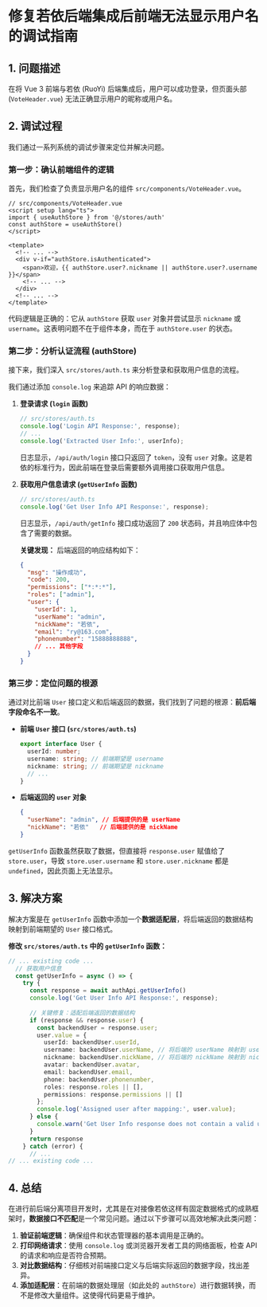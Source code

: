 # 修复若依后端集成后前端无法显示用户名的调试指南

## 1. 问题描述

在将 Vue 3 前端与若依 (RuoYi) 后端集成后，用户可以成功登录，但页面头部 (`VoteHeader.vue`) 无法正确显示用户的昵称或用户名。

## 2. 调试过程

我们通过一系列系统的调试步骤来定位并解决问题。

### 第一步：确认前端组件的逻辑

首先，我们检查了负责显示用户名的组件 `src/components/VoteHeader.vue`。

```vue
// src/components/VoteHeader.vue
<script setup lang="ts">
import { useAuthStore } from '@/stores/auth'
const authStore = useAuthStore()
</script>

<template>
  <!-- ... -->
  <div v-if="authStore.isAuthenticated">
    <span>欢迎，{{ authStore.user?.nickname || authStore.user?.username }}</span>
    <!-- ... -->
  </div>
  <!-- ... -->
</template>
```

代码逻辑是正确的：它从 `authStore` 获取 `user` 对象并尝试显示 `nickname` 或 `username`。这表明问题不在于组件本身，而在于 `authStore.user` 的状态。

### 第二步：分析认证流程 (authStore)

接下来，我们深入 `src/stores/auth.ts` 来分析登录和获取用户信息的流程。

我们通过添加 `console.log` 来追踪 API 的响应数据：

1.  **登录请求 (`login` 函数)**

    ```typescript
    // src/stores/auth.ts
    console.log('Login API Response:', response);
    // ...
    console.log('Extracted User Info:', userInfo);
    ```

    日志显示，`/api/auth/login` 接口只返回了 `token`，没有 `user` 对象。这是若依的标准行为，因此前端在登录后需要额外调用接口获取用户信息。

2.  **获取用户信息请求 (`getUserInfo` 函数)**

    ```typescript
    // src/stores/auth.ts
    console.log('Get User Info API Response:', response);
    ```

    日志显示，`/api/auth/getInfo` 接口成功返回了 `200` 状态码，并且响应体中包含了需要的数据。

    **关键发现：**
    后端返回的响应结构如下：
    ```json
    {
      "msg": "操作成功",
      "code": 200,
      "permissions": ["*:*:*"],
      "roles": ["admin"],
      "user": {
        "userId": 1,
        "userName": "admin",
        "nickName": "若依",
        "email": "ry@163.com",
        "phonenumber": "15888888888",
        // ... 其他字段
      }
    }
    ```

### 第三步：定位问题的根源

通过对比前端 `User` 接口定义和后端返回的数据，我们找到了问题的根源：**前后端字段命名不一致**。

*   **前端 `User` 接口 (`src/stores/auth.ts`)**
    ```typescript
    export interface User {
      userId: number;
      username: string; // 前端期望是 username
      nickname: string; // 前端期望是 nickname
      // ...
    }
    ```

*   **后端返回的 `user` 对象**
    ```json
    {
      "userName": "admin", // 后端提供的是 userName
      "nickName": "若依"   // 后端提供的是 nickName
    }
    ```

`getUserInfo` 函数虽然获取了数据，但直接将 `response.user` 赋值给了 `store.user`，导致 `store.user.username` 和 `store.user.nickname` 都是 `undefined`，因此页面上无法显示。

## 3. 解决方案

解决方案是在 `getUserInfo` 函数中添加一个**数据适配层**，将后端返回的数据结构映射到前端期望的 `User` 接口格式。

**修改 `src/stores/auth.ts` 中的 `getUserInfo` 函数：**

```typescript:c%3A%2FUsers%2F%E5%8F%B6%E8%81%AA%2FDesktop%2Fqian-nian-long-zhou%2Fsrc%2Fstores%2Fauth.ts
// ... existing code ...
  // 获取用户信息
  const getUserInfo = async () => {
    try {
      const response = await authApi.getUserInfo()
      console.log('Get User Info API Response:', response);
      
      // 关键修复：适配后端返回的数据结构
      if (response && response.user) {
        const backendUser = response.user;
        user.value = {
          userId: backendUser.userId,
          username: backendUser.userName, // 将后端的 userName 映射到 username
          nickname: backendUser.nickName, // 将后端的 nickName 映射到 nickname
          avatar: backendUser.avatar,
          email: backendUser.email,
          phone: backendUser.phonenumber,
          roles: response.roles || [],
          permissions: response.permissions || []
        };
        console.log('Assigned user after mapping:', user.value);
      } else {
        console.warn('Get User Info response does not contain a valid user object.', response);
      }
      return response
    } catch (error) {
      // ...
// ... existing code ...
```

## 4. 总结

在进行前后端分离项目开发时，尤其是在对接像若依这样有固定数据格式的成熟框架时，**数据接口不匹配**是一个常见问题。通过以下步骤可以高效地解决此类问题：

1.  **验证前端逻辑**：确保组件和状态管理器的基本调用是正确的。
2.  **打印网络请求**：使用 `console.log` 或浏览器开发者工具的网络面板，检查 API 的请求和响应是否符合预期。
3.  **对比数据结构**：仔细核对前端接口定义与后端实际返回的数据字段，找出差异。
4.  **添加适配层**：在前端的数据处理层（如此处的 `authStore`）进行数据转换，而不是修改大量组件。这使得代码更易于维护。